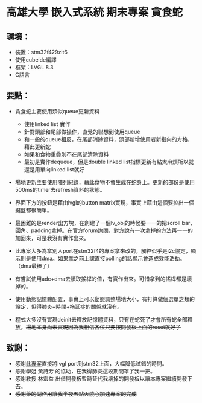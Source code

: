 # 高雄大學 嵌入式系統 期末專案 貪食蛇

## 環境：

- 裝置：stm32f429zit6
- 使用cubeide編譯
- 框架：LVGL 8.3
- C語言

## 要點：

- 貪食蛇主要使用類似queue更新資料
    - 使用linked list 實作
    - 針對頭部和尾部做操作，直覺的聯想到使用queue
    - 和一般的queue相反，在尾部消除資料，頭部新增使用者新指向的方格，藉此更新蛇
    - 如果和食物重疊則不在尾部清除資料
    - 最初是實作dequeue，但是double linked list指標更新有點太麻煩所以就還是用單向linked list就好

- 場地更新主要使用陣列紀錄，藉此食物不會生成在蛇身上。更新的部份是使用500ms的timer去refresh資料的狀態。

- 界面下方的按鈕是藉由lvgl的button matrix實現，事實上藉由這個要拉出一個鍵盤都很簡單。

- 最困難的是render出方塊，在創建了一個lv_obj的時候要一一的把scroll bar、圓角、padding拿掉。在官方forum詢問，對方說有一次拿掉的方法再一一的加回來，可是我沒有實作出來。

- 此專案大多為拿別人port在stm32f4的專案拿來改的，觸控似乎是i2c協定，顯示則是使用dma。如果拿之前上課直接polling的話顯示會造成效能浩劫。（dma最棒了）

- 有嘗試使用adc+dma去讀取搖桿的值，有實作出來。可惜拿到的搖桿都是壞掉的。

- 使用動態記憶體配置，事實上可以動態調整場地大小，有打算做個選單之類的設定，但得肺炎+時間+拖延症的關係就沒有。

- 程式大多沒有實現deinit去釋放記憶體資料，只有在蛇死了才會所有蛇全部釋放。~~場地本身尚未實現因為我相信各位只要按開發板上面的reset就好了~~

## 致謝：

- 感謝[此專案](https://github.com/lvgl/lv_port_stm32f429_disco)直接將lvgl port到stm32上面，大幅降低試錯的時間。
- 感謝學姐 黃詩芳 的協助，在我得肺炎這段期間罩了我一把。
- 感謝教授 林宏益 出借開發板暫時替代我壞掉的開發板以讓本專案繼續開發下去。
- ~~感謝藥的副作用讓我半夜五點火燒心加速專案的完成~~